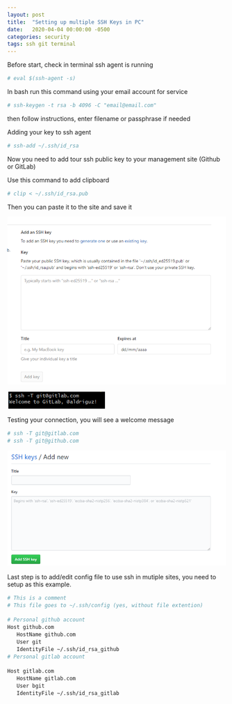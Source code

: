 ```yaml
---
layout: post
title:  "Setting up multiple SSH Keys in PC"
date:   2020-04-04 00:00:00 -0500
categories: security
tags: ssh git terminal
---
```


Before start, check in terminal ssh agent is running

```bash
# eval $(ssh-agent -s)
```

In bash run this command using your email account for service

```bash
# ssh-keygen -t rsa -b 4096 -C "email@email.com"
```

then follow instructions, enter filename or passphrase if needed

Adding your key to ssh agent

```bash
# ssh-add ~/.ssh/id_rsa
```

Now you need to add tour ssh public key to your management site (Github or GitLab)

Use this command to add clipboard

```bash
# clip < ~/.ssh/id_rsa.pub
```

Then you can paste it to the site and save it

![/assets/img/Img0001.png](/assets/img/Img0001.png)

![/assets/img/Img0002.png](/assets/img/Img0002.png)

Testing your connection, you will see a welcome message

```bash
# ssh -T git@gitlab.com
# ssh -T git@github.com
```

![/assets/img/Img0003.png](/assets/img/Img0003.png)

Last step is to add/edit config file to use ssh in mutiple sites, you need to setup as this example.

```bash
# This is a comment 
# This file goes to ~/.ssh/config (yes, without file extention)

# Personal github account
Host github.com
   HostName github.com
   User git
   IdentityFile ~/.ssh/id_rsa_github
# Personal gitlab account

Host gitlab.com
   HostName gitlab.com
   User bgit
   IdentityFile ~/.ssh/id_rsa_gitlab
```